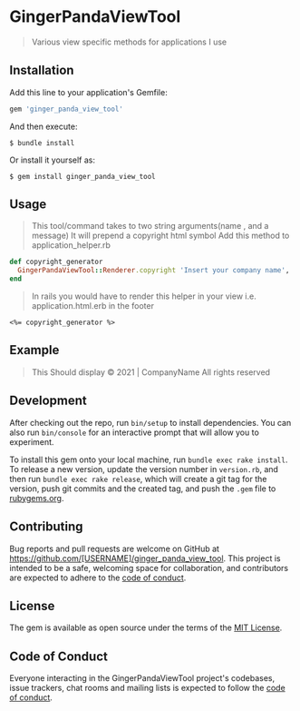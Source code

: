# GingerPandaViewTool

> Various view specific methods for applications I use

## Installation

Add this line to your application's Gemfile:

```ruby
gem 'ginger_panda_view_tool'
```

And then execute:

    $ bundle install

Or install it yourself as:

    $ gem install ginger_panda_view_tool

## Usage
> This tool/command takes to two string arguments(name , and a message)
> It will prepend a copyright html symbol
> Add this method to application_helper.rb

```ruby
def copyright_generator
  GingerPandaViewTool::Renderer.copyright 'Insert your company name', 'All rights reserved'
end
```

> In rails you would have to render this helper in your view i.e. application.html.erb in the footer

```text
<%= copyright_generator %>
```

## Example
> This Should display
© 2021 | CompanyName All rights reserved


## Development

After checking out the repo, run `bin/setup` to install dependencies. You can also run `bin/console` for an interactive prompt that will allow you to experiment.

To install this gem onto your local machine, run `bundle exec rake install`. To release a new version, update the version number in `version.rb`, and then run `bundle exec rake release`, which will create a git tag for the version, push git commits and the created tag, and push the `.gem` file to [rubygems.org](https://rubygems.org).

## Contributing

Bug reports and pull requests are welcome on GitHub at https://github.com/[USERNAME]/ginger_panda_view_tool. This project is intended to be a safe, welcoming space for collaboration, and contributors are expected to adhere to the [code of conduct](https://github.com/[USERNAME]/ginger_panda_view_tool/blob/master/CODE_OF_CONDUCT.md).

## License

The gem is available as open source under the terms of the [MIT License](https://opensource.org/licenses/MIT).

## Code of Conduct

Everyone interacting in the GingerPandaViewTool project's codebases, issue trackers, chat rooms and mailing lists is expected to follow the [code of conduct](https://github.com/[USERNAME]/ginger_panda_view_tool/blob/master/CODE_OF_CONDUCT.md).
